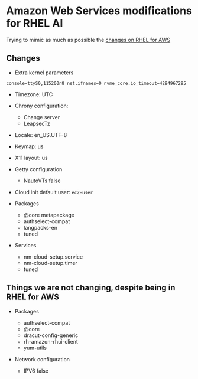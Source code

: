 # Amazon Web Services modifications for RHEL AI
Trying to mimic as much as possible the [changes on RHEL for AWS](https://github.com/osbuild/images/blob/main/pkg/distro/rhel/rhel9/aws.go)

## Changes

- Extra kernel parameters

```
console=ttyS0,115200n8 net.ifnames=0 nvme_core.io_timeout=4294967295
```

- Timezone: UTC
- Chrony configuration:
    - Change server
    - LeapsecTz
- Locale: en_US.UTF-8
- Keymap: us
- X11 layout: us

- Getty configuration
    - NautoVTs false

- Cloud init default user: `ec2-user`

- Packages
    - @core metapackage
    - authselect-compat
    - langpacks-en
    - tuned

- Services
    - nm-cloud-setup.service
    - nm-cloud-setup.timer
    - tuned

## Things we are not changing, despite being in RHEL for AWS

  - Packages
    - authselect-compat
    - @core
    - dracut-config-generic
    - rh-amazon-rhui-client
    - yum-utils

- Network configuration
    - IPV6 false


